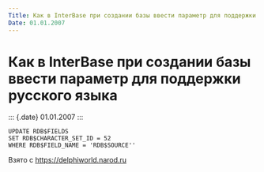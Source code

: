 ```yaml
---
Title: Как в InterBase при создании базы ввести параметр для поддержки русского языка
Date: 01.01.2007
---
```



Как в InterBase при создании базы ввести параметр для поддержки русского языка
==========================================================================

::: {.date}
01.01.2007
:::

    UPDATE RDB$FIELDS 
    SET RDB$CHARACTER_SET_ID = 52 
    WHERE RDB$FIELD_NAME = 'RDB$SOURCE''

Взято с <https://delphiworld.narod.ru>
